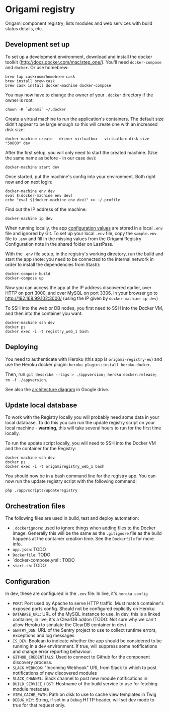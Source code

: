 # Origami registry

Origami component registry; lists modules and web services with build status details, etc.


## Development set up

To set up a development environment, download and install the docker toolkit (http://docs.docker.com/mac/step_one/).  You'll need `docker-compose` and `docker`.  Or use homebrew:

    brew tap caskroom/homebrew-cask
    brew install brew-cask
    brew cask install docker-machine docker-compose

You may now have to change the owner of your `.docker` directory if the owner is root:

    chown -R `whoami` ~/.docker

Create a virtual machine to run the application's containers. The default size didn't appear to be large enough so this will create one with an increased disk size:

    docker-machine create --driver virtualbox --virtualbox-disk-size "50000" dev

After the first setup, you will only need to start the created machine. (Use the same name as before - in our case `dev`):

    docker-machine start dev

Once started, put the machine's config into your environment. Both right now and on next login:

    docker-machine env dev
    eval $(docker-machine env dev)
    echo "eval $(docker-machine env dev)" >> ~/.profile

Find out the IP address of the machine:

    docker-machine ip dev

When running locally, the app [configuration values](#Configuration) are stored in a local `.env` file and ignored by Git. To set up your local `.env` file, copy the `sample.env` file to `.env` and fill in the missing values from the Origami Registry Configuration note in the shared folder on LastPass.

With the `.env` file setup, in the registry's working directory, run the build and start the app (note: you need to be connected to the internal network in order to install the dependencies from Stash):

    docker-compose build
    docker-compose up

Now you can access the app at the IP address discovered earlier, over HTTP on port 3000, and over MySQL on port 3306.  In your browser go to http://192.168.99.102:3000/ (using the IP given by `docker-machine ip dev`)

To SSH into the web or DB nodes, you first need to SSH into the Docker VM, and then into the container you want:

    docker-machine ssh dev
    docker ps
    docker exec -i -t registry_web_1 bash

## Deploying

You need to authenticate with Heroku (this app is `origami-registry-eu`) and use the Heroku docker plugin: `heroku plugins:install heroku-docker`.

Then, run `git describe --tags > ./appversion; heroku docker:release; rm -f ./appversion`.

See also the [architecture diagram](https://docs.google.com/drawings/d/1dP1nrX6H2VLQoeDt3Y1TWYOTZSUexESY3QUmPupMpxA/edit) in Google drive.

## Update local database

To work with the Registry locally you will probably need some data in your local database. To do this you can run the update registry script on your local machine - **warning**, this will take several hours to run for the first time locally.

To run the update script locally, you will need to SSH into the Docker VM and the container for the Registry:

    docker-machine ssh dev
    docker ps
    docker exec -i -t origamiregistry_web_1 bash

You should now be in a bash command line for the registry app. You can now run the update registry script with the following command:

    php ./app/scripts/updateregistry

## Orchestration files

The following files are used in build, test and deploy automation:

* `.dockerignore`: used to ignore things when adding files to the Docker image.  Generally this will be the same as the `.gitignore` file as the build happens at the container creation time.  See the `Dockerfile` for more info.
* `app.json`: TODO
* `Dockerfile`: TODO
* `docker-compose.yml': TODO
* `start.sh`: TODO

## Configuration

In dev, these are configured in the `.env` file.  In live, it's `heroku config`

* `PORT`: Port used by Apache to serve HTTP traffic.  Must match container's exposed ports config.  Should not be configured explicitly on Heroku
* `DATABASE_URL`: URL of the MySQL instance to use.  In dev, this is a linked container, in live, it's a ClearDB addon (TODO: Not sure why we can't allow Heroku to simulate the ClearDB container in dev)
* `SENTRY_DSN`: URL of the Sentry project to use to collect runtime errors, exceptions and log messages
* `IS_DEV`: Boolean to indicate whether the app should be considered to be running in a dev environment.  If true, will suppress some notifications and change error reporting behaviour.
* `GITHUB_CREDENTIALS`: Used to connect to Github for the component discovery process.
* `SLACK_WEBHOOK`: "Incoming Webhook" URL from Slack to which to post notifications of new discovered modules
* `SLACK_CHANNEL`: Slack channel to post new module notifications in
* `BUILD_SERVICE_HOST`: Hostname of the build service to use for fetching module metadata
* `VIEW_CACHE_PATH`: Path on disk to use to cache view templates in Twig
* `DEBUG_KEY`: String, if set in a `Debug` HTTP header, will set dev mode to true for that request only.
